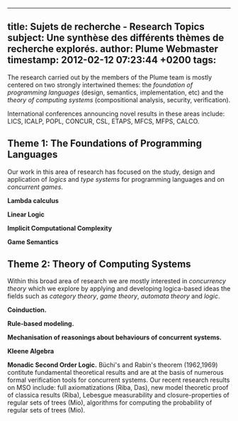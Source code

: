 
---
title: Sujets de recherche - Research Topics
subject: Une synthèse des différents thèmes de recherche explorés.
author: Plume Webmaster
timestamp: 2012-02-12 07:23:44 +0200
tags: 
---

The research carried out by the members of the Plume team is mostly centered on two strongly intertwined themes: the _foundation of programming languages_ (design, semantics, implementation, etc) and the _theory of computing systems_ (compositional analysis, security, verification).

International conferences announcing novel results in these areas include: LICS, ICALP, POPL, CONCUR, CSL, ETAPS, MFCS, MFPS, CALCO.

## Theme 1: The Foundations of Programming Languages

Our work in this area of research has focused on the study, design and application of _logics_ and _type systems_ for programming languages and on _concurrent games_.   

**Lambda calculus**

**Linear Logic**

**Implicit Computational Complexity**

**Game Semantics**


## Theme 2: Theory of Computing Systems

Within this broad area of research we are mostly interested in _concurrency theory_  which we explore by applying and developing logica-based ideas the fields such as _category theory_, _game theory_, _automata theory_ and _logic_.


**Coinduction.**

**Rule-based modeling.**

**Mechanisation of reasonings about behaviours of concurrent systems.**

**Kleene Algebra**

**Monadic Second Order Logic.**
Büchi's and Rabin's theorem (1962,1969) contitute fundamental theoretical results and are at the basis of numerous formal verification tools for concurrent systems. Our recent research results on MSO include: full axiomatizations (Riba, Das), new model theoretic proof of classica results (Riba), Lebesgue measurability and closure-properties of regular sets of trees (Mio), algorithms for computing the probability of regular sets of trees (Mio).


